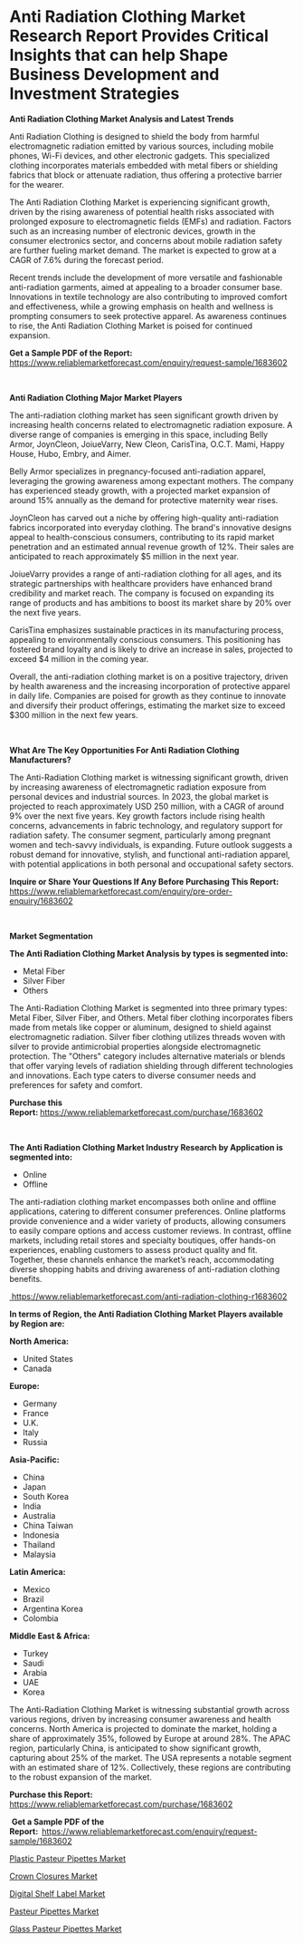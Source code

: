<p><h1>Anti Radiation Clothing Market Research Report Provides Critical Insights that can help Shape Business Development and Investment Strategies</h1></p><p><strong>Anti Radiation Clothing Market Analysis and Latest Trends</strong></p>
<p><p>Anti Radiation Clothing is designed to shield the body from harmful electromagnetic radiation emitted by various sources, including mobile phones, Wi-Fi devices, and other electronic gadgets. This specialized clothing incorporates materials embedded with metal fibers or shielding fabrics that block or attenuate radiation, thus offering a protective barrier for the wearer.</p><p>The Anti Radiation Clothing Market is experiencing significant growth, driven by the rising awareness of potential health risks associated with prolonged exposure to electromagnetic fields (EMFs) and radiation. Factors such as an increasing number of electronic devices, growth in the consumer electronics sector, and concerns about mobile radiation safety are further fueling market demand. The market is expected to grow at a CAGR of 7.6% during the forecast period.</p><p>Recent trends include the development of more versatile and fashionable anti-radiation garments, aimed at appealing to a broader consumer base. Innovations in textile technology are also contributing to improved comfort and effectiveness, while a growing emphasis on health and wellness is prompting consumers to seek protective apparel. As awareness continues to rise, the Anti Radiation Clothing Market is poised for continued expansion.</p></p>
<p><strong>Get a Sample PDF of the Report:&nbsp;</strong> <a href="https://www.reliablemarketforecast.com/enquiry/request-sample/1683602?utm_campaign=1903&utm_medium=2&utm_source=Github&utm_content=ia&utm_term=04042025&utm_id=anti-radiation-clothing">https://www.reliablemarketforecast.com/enquiry/request-sample/1683602</a></p>
<p>&nbsp;</p>
<p><strong>Anti Radiation Clothing Major Market Players</strong></p>
<p><p>The anti-radiation clothing market has seen significant growth driven by increasing health concerns related to electromagnetic radiation exposure. A diverse range of companies is emerging in this space, including Belly Armor, JoynCleon, JoiueVarry, New Cleon, CarisTina, O.C.T. Mami, Happy House, Hubo, Embry, and Aimer.</p><p>Belly Armor specializes in pregnancy-focused anti-radiation apparel, leveraging the growing awareness among expectant mothers. The company has experienced steady growth, with a projected market expansion of around 15% annually as the demand for protective maternity wear rises.</p><p>JoynCleon has carved out a niche by offering high-quality anti-radiation fabrics incorporated into everyday clothing. The brand's innovative designs appeal to health-conscious consumers, contributing to its rapid market penetration and an estimated annual revenue growth of 12%. Their sales are anticipated to reach approximately $5 million in the next year.</p><p>JoiueVarry provides a range of anti-radiation clothing for all ages, and its strategic partnerships with healthcare providers have enhanced brand credibility and market reach. The company is focused on expanding its range of products and has ambitions to boost its market share by 20% over the next five years.</p><p>CarisTina emphasizes sustainable practices in its manufacturing process, appealing to environmentally conscious consumers. This positioning has fostered brand loyalty and is likely to drive an increase in sales, projected to exceed $4 million in the coming year.</p><p>Overall, the anti-radiation clothing market is on a positive trajectory, driven by health awareness and the increasing incorporation of protective apparel in daily life. Companies are poised for growth as they continue to innovate and diversify their product offerings, estimating the market size to exceed $300 million in the next few years.</p></p>
<p>&nbsp;</p>
<p><strong>What Are The Key Opportunities For Anti Radiation Clothing Manufacturers?</strong></p>
<p><p>The Anti-Radiation Clothing market is witnessing significant growth, driven by increasing awareness of electromagnetic radiation exposure from personal devices and industrial sources. In 2023, the global market is projected to reach approximately USD 250 million, with a CAGR of around 9% over the next five years. Key growth factors include rising health concerns, advancements in fabric technology, and regulatory support for radiation safety. The consumer segment, particularly among pregnant women and tech-savvy individuals, is expanding. Future outlook suggests a robust demand for innovative, stylish, and functional anti-radiation apparel, with potential applications in both personal and occupational safety sectors.</p></p>
<p><strong>Inquire or Share Your Questions If Any Before Purchasing This Report:</strong> <a href="https://www.reliablemarketforecast.com/enquiry/pre-order-enquiry/1683602?utm_campaign=1903&utm_medium=2&utm_source=Github&utm_content=ia&utm_term=04042025&utm_id=anti-radiation-clothing">https://www.reliablemarketforecast.com/enquiry/pre-order-enquiry/1683602</a></p>
<p>&nbsp;</p>
<p><strong>Market Segmentation</strong></p>
<p><strong>The Anti Radiation Clothing Market Analysis by types is segmented into:</strong></p>
<p><ul><li>Metal Fiber</li><li>Silver Fiber</li><li>Others</li></ul></p>
<p><p>The Anti-Radiation Clothing Market is segmented into three primary types: Metal Fiber, Silver Fiber, and Others. Metal fiber clothing incorporates fibers made from metals like copper or aluminum, designed to shield against electromagnetic radiation. Silver fiber clothing utilizes threads woven with silver to provide antimicrobial properties alongside electromagnetic protection. The "Others" category includes alternative materials or blends that offer varying levels of radiation shielding through different technologies and innovations. Each type caters to diverse consumer needs and preferences for safety and comfort.</p></p>
<p><strong>Purchase this Report:&nbsp;</strong><a href="https://www.reliablemarketforecast.com/purchase/1683602?utm_campaign=1903&utm_medium=2&utm_source=Github&utm_content=ia&utm_term=04042025&utm_id=anti-radiation-clothing">https://www.reliablemarketforecast.com/purchase/1683602</a></p>
<p>&nbsp;</p>
<p><strong>The Anti Radiation Clothing Market Industry Research by Application is segmented into:</strong></p>
<p><ul><li>Online</li><li>Offline</li></ul></p>
<p><p>The anti-radiation clothing market encompasses both online and offline applications, catering to different consumer preferences. Online platforms provide convenience and a wider variety of products, allowing consumers to easily compare options and access customer reviews. In contrast, offline markets, including retail stores and specialty boutiques, offer hands-on experiences, enabling customers to assess product quality and fit. Together, these channels enhance the market’s reach, accommodating diverse shopping habits and driving awareness of anti-radiation clothing benefits.</p></p>
<p><a href="https://www.reliablemarketforecast.com/anti-radiation-clothing-r1683602?utm_campaign=1903&utm_medium=2&utm_source=Github&utm_content=ia&utm_term=04042025&utm_id=anti-radiation-clothing">&nbsp;https://www.reliablemarketforecast.com/anti-radiation-clothing-r1683602</a></p>
<p><strong>In terms of Region, the Anti Radiation Clothing Market Players available by Region are:</strong></p>
<p>
    <p> <strong> North America: </strong>
        <ul>
            <li>United States</li>
            <li>Canada</li>
        </ul>
        </p> 
    <p> <strong> Europe: </strong>
        <ul>
            <li>Germany</li>
            <li>France</li>
            <li>U.K.</li>
            <li>Italy</li>
            <li>Russia</li>
        </ul>
        </p> 
    <p> <strong> Asia-Pacific: </strong>
        <ul>
            <li>China</li>
            <li>Japan</li>
            <li>South Korea</li>
            <li>India</li>
            <li>Australia</li>
            <li>China Taiwan</li>
            <li>Indonesia</li>
            <li>Thailand</li>
            <li>Malaysia</li>
        </ul>
        </p> 
    <p> <strong> Latin America: </strong>
        <ul>
            <li>Mexico</li>
            <li>Brazil</li>
            <li>Argentina Korea</li>
            <li>Colombia</li>
        </ul>
        </p> 
    <p> <strong> Middle East & Africa: </strong>
        <ul>
            <li>Turkey</li>
            <li>Saudi</li>
            <li>Arabia</li>
            <li>UAE</li>
            <li>Korea</li>
        </ul>
    </p>
    </p>
<p><p>The Anti-Radiation Clothing Market is witnessing substantial growth across various regions, driven by increasing consumer awareness and health concerns. North America is projected to dominate the market, holding a share of approximately 35%, followed by Europe at around 28%. The APAC region, particularly China, is anticipated to show significant growth, capturing about 25% of the market. The USA represents a notable segment with an estimated share of 12%. Collectively, these regions are contributing to the robust expansion of the market.</p></p>
<p><strong>Purchase this Report: </strong><a href="https://www.reliablemarketforecast.com/purchase/1683602?utm_campaign=1903&utm_medium=2&utm_source=Github&utm_content=ia&utm_term=04042025&utm_id=anti-radiation-clothing">https://www.reliablemarketforecast.com/purchase/1683602</a></p>
<p>&nbsp;<strong>Get a Sample PDF of the Report:&nbsp;&nbsp;</strong><a href="https://www.reliablemarketforecast.com/enquiry/request-sample/1683602?utm_campaign=1903&utm_medium=2&utm_source=Github&utm_content=ia&utm_term=04042025&utm_id=anti-radiation-clothing">https://www.reliablemarketforecast.com/enquiry/request-sample/1683602</a></p>
<p><strong></strong></p>
<p><p><a href="https://github.com/landtmman/Market-Research-Report-List-1/blob/main/plastic-pasteur-pipettes-market.md?utm_campaign=1903&utm_medium=2&utm_source=Github&utm_content=ia&utm_term=04042025&utm_id=anti-radiation-clothing">Plastic Pasteur Pipettes Market</a></p><p><a href="https://github.com/negrocybul4w/Market-Research-Report-List-1/blob/main/crown-closures-market.md?utm_campaign=1903&utm_medium=2&utm_source=Github&utm_content=ia&utm_term=04042025&utm_id=anti-radiation-clothing">Crown Closures Market</a></p><p><a href="https://github.com/lonanweaseh4/Market-Research-Report-List-1/blob/main/digital-shelf-label-market.md?utm_campaign=1903&utm_medium=2&utm_source=Github&utm_content=ia&utm_term=04042025&utm_id=anti-radiation-clothing">Digital Shelf Label Market</a></p><p><a href="https://github.com/djoeamakeh/Market-Research-Report-List-1/blob/main/pasteur-pipettes-market.md?utm_campaign=1903&utm_medium=2&utm_source=Github&utm_content=ia&utm_term=04042025&utm_id=anti-radiation-clothing">Pasteur Pipettes Market</a></p><p><a href="https://github.com/tigoryemm/Market-Research-Report-List-1/blob/main/glass-pasteur-pipettes-market.md?utm_campaign=1903&utm_medium=2&utm_source=Github&utm_content=ia&utm_term=04042025&utm_id=anti-radiation-clothing">Glass Pasteur Pipettes Market</a></p></p>